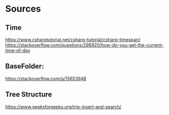 # Sources

## Time
https://www.csharptutorial.net/csharp-tutorial/csharp-timespan/
https://stackoverflow.com/questions/296920/how-do-you-get-the-current-time-of-day

## BaseFolder:
https://stackoverflow.com/a/15653948

## Tree Structure
https://www.geeksforgeeks.org/trie-insert-and-search/
